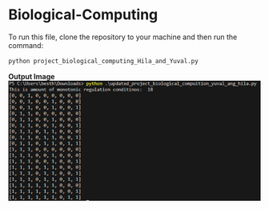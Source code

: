 # Biological-Computing

To run this file, clone the repository to your machine and then run the command:

```python
python project_biological_computing_Hila_and_Yuval.py
```

**Output Image**\
![Output Image](Output.png)
